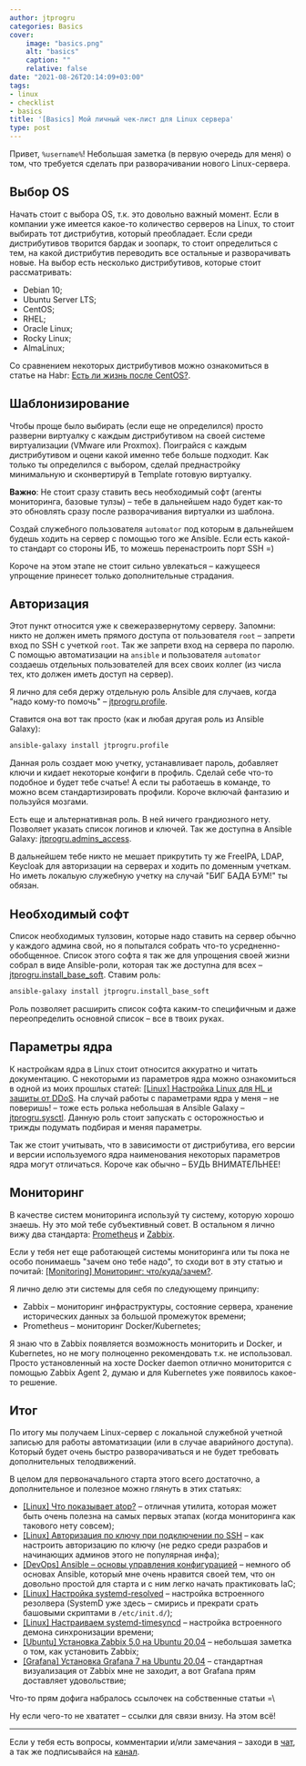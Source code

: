 ```yaml
---
author: jtprogru
categories: Basics
cover:
    image: "basics.png"
    alt: "basics"
    caption: ""
    relative: false
date: "2021-08-26T20:14:09+03:00"
tags:
- linux
- checklist
- basics
title: '[Basics] Мой личный чек-лист для Linux сервера'
type: post
---
```


Привет, `%username%`! Небольшая заметка (в первую очередь для меня) о том, что требуется сделать при разворачивании нового Linux-сервера.

## Выбор OS

Начать стоит с выбора OS, т.к. это довольно важный момент. Если в компании уже имеется какое-то количество серверов на Linux, то стоит выбирать тот дистрибутив, который преобладает. Если среди дистрибутивов творится бардак и зоопарк, то стоит определиться с тем, на какой дистрибутив переводить все остальные и разворачивать новые. На выбор есть несколько дистрибутивов, которые стоит рассматривать:

- Debian 10;
- Ubuntu Server LTS;
- CentOS;
- RHEL;
- Oracle Linux;
- Rocky Linux;
- AlmaLinux;

Со сравнением некоторых дистрибутивов можно ознакомиться в статье на Habr: [Есть ли жизнь после CentOS?](https://habr.com/ru/company/macloud/blog/554772/).

## Шаблонизирование

Чтобы проще было выбирать (если еще не определился) просто разверни виртуалку с каждым дистрибутивом на своей системе виртуализации (VMware или Proxmox). Поиграйся с каждым дистрибутивом и оцени какой именно тебе больше подходит. Как только ты определился с выбором, сделай преднастройку минимальную и сконвертируй в Template готовую виртуалку.

**Важно**: Не стоит сразу ставить весь необходимый софт (агенты мониторинга, базовые тулзы) – тебе в дальнейшем надо будет как-то это обновлять сразу после разворачивания виртуалки из шаблона.

Создай служебного пользователя `automator` под которым в дальнейшем будешь ходить на сервер с помощью того же Ansible. Если есть какой-то стандарт со стороны ИБ, то можешь перенастроить порт SSH =)

Короче на этом этапе не стоит сильно увлекаться – кажущееся упрощение принесет только дополнительные страдания.

## Авторизация

Этот пункт относится уже к свежеразвернутому серверу. Запомни: никто не должен иметь прямого доступа от пользователя `root` – запрети вход по SSH с учеткой `root`. Так же запрети вход на сервера по паролю. С помощью автоматизации на `ansible` и пользователя `automator` создаешь отдельных пользователей для всех своих коллег (из числа тех, кто должен иметь доступ на сервер).

Я лично для себя держу отдельную роль Ansible для случаев, когда "надо кому-то помочь" – [jtprogru.profile](https://galaxy.ansible.com/jtprogru/profile).

Ставится она вот так просто (как и любая другая роль из Ansible Galaxy):

```bash
ansible-galaxy install jtprogru.profile
```

Данная роль создает мою учетку, устанавливает пароль, добавляет ключи и кидает некоторые конфиги в профиль. Сделай себе что-то подобное и будет тебе счатье! А если ты работаешь в команде, то можно всем стандартизировать профили. Короче включай фантазию и пользуйся мозгами.

Есть еще и альтернативная роль. В ней ничего грандиозного нету. Позволяет указать список логинов и ключей. Так же доступна в Ansible Galaxy: [jtprogru.admins_access](https://galaxy.ansible.com/jtprogru/admins_access).

В дальнейшем тебе никто не мешает прикрутить ту же FreeIPA, LDAP, Keycloak для авторизации на серверах и ходить по доменным учеткам. Но иметь локальую служебную учетку на случай "БИГ БАДА БУМ!" ты обязан.

## Необходимый софт

Список необходимых тулзовин, которые надо ставить на сервер обычно у каждого админа свой, но я попытался собрать что-то усредненно-обобщенное. Список этого софта я так же для упрощения своей жизни собрал в виде Ansible-роли, которая так же доступна для всех – [jtprogru.install_base_soft](https://galaxy.ansible.com/jtprogru/install_base_soft). Ставим роль:

```bash
ansible-galaxy install jtprogru.install_base_soft
```

Роль позволяет расширить список софта каким-то специфичным и даже переопределить основной список – все в твоих руках.

## Параметры ядра

К настройкам ядра в Linux стоит относится аккуратно и читать документацию. С некоторыми из параметров ядра можно ознакомиться в одной из моих прошлых статей: [[Linux] Настройка Linux для HL и защиты от DDoS](/sysctl-hl/). На случай работы с параметрами ядра у меня – не поверишь! – тоже есть ролька небольшая в Ansible Galaxy – [jtprogru.sysctl](https://galaxy.ansible.com/jtprogru/sysctl). Данную роль стоит запускать с осторожностью и трижды подумать подбирая и меняя параметры.

Так же стоит учитывать, что в зависимости от дистрибутива, его версии и версии используемого ядра наименования некоторых параметров ядра могут отличаться. Короче как обычно – БУДЬ ВНИМАТЕЛЬНЕЕ!

## Мониторинг

В качестве систем мониторинга используй ту систему, которую хорошо знаешь. Ну это мой тебе субъективный совет. В остальном я лично вижу два стандарта: [Prometheus](https://prometheus.io) и [Zabbix](https://www.zabbix.com).

Если у тебя нет еще работающей системы мониторинга или ты пока не особо понимаешь "зачем оно тебе надо", то сходи вот в эту статью и почитай: [[Monitoring] Мониторинг: что/куда/зачем?](/wat-monitoring/).

Я лично делю эти системы для себя по следующему принципу:

- Zabbix – мониторинг инфраструктуры, состояние сервера, хранение исторических данных за большой промежуток времени;
- Prometheus – мониторинг Docker/Kubernetes;

Я знаю что в Zabbix появляется возможность мониторить и Docker, и Kubernetes, но не могу полноценно рекомендовать т.к. не использовал. Просто установленный на хосте Docker daemon отлично мониторится с помощью Zabbix Agent 2, думаю и для Kubernetes уже появилось какое-то решение.

## Итог

По итогу мы получаем Linux-сервер с локальной служебной учетной записью для работы автоматизации (или в случае аварийного доступа). Который будет очень быстро разворачиваться и не будет требовать дополнительных телодвижений.

В целом для первоначального старта этого всего достаточно, а дополнительное и полезное можно глянуть в этих статьях:

- [[Linux] Что показывает atop?](/man-atop/) – отличная утилита, которая может быть очень полезна на самых первых этапах (когда мониторинга как такового нету совсем);
- [[Linux] Авторизация по ключу при подключении по SSH](/ssh-keys/) – как настроить авторизацию по ключу (не редко среди разрабов и начинающих админов этого не популярная инфа);
- [[DevOps] Ansible – основы управления конфигурацией](/ansible-basic/) – немного об основах Ansible, который мне очень нравится своей тем, что он довольно простой для старта и с ним легко начать практиковать IaC;
- [[Linux] Настройка systemd-resolved](/systemd-resolved/) – настройка встроенного резолвера (SystemD уже здесь – смирись и прекрати срать башовыми скриптами в `/etc/init.d/`);
- [[Linux] Настраиваем systemd-timesyncd](/systemd-timesyncd/) – настройка встроенного демона синхронизации времени;
- [[Ubuntu] Установка Zabbix 5.0 на Ubuntu 20.04](/install-zabbix50/) – небольшая заметка о том, как установить Zabbix;
- [[Grafana] Установка Grafana 7 на Ubuntu 20.04](/install-grafana7/) – стандартная визуализация от Zabbix мне не заходит, а вот Grafana прям доставляет удовольствие;

Что-то прям дофига набралось ссылочек на собственные статьи =\

Ну если чего-то не хвататет – ссылки для связи внизу. На этом всё!

---
Если у тебя есть вопросы, комментарии и/или замечания – заходи в [чат](https://ttttt.me/jtprogru_chat), а так же подписывайся на [канал](https://ttttt.me/jtprogru_channel).
